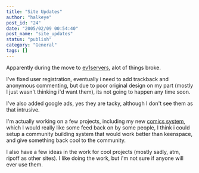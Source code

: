 ```yaml
---
title: "Site Updates"
author: "halkeye"
post_id: "24"
date: "2005/02/09 00:54:40"
post_name: "site_updates"
status: "publish"
category: "General"
tags: []
---
```


Apparently during the move to [ev1servers](https://ev1servers.net), alot of things broke.

I've fixed user registration, eventually i need to add trackback and anonymous commenting, but due to poor original design on my part (mostly I just wasn't thinking i'd want them), its not going to happen any time soon.

I've also added google ads, yes they are tacky, although I don't see them as that intrusive.

I'm actually working on a few projects, including my new [comics system](https://comics.halkeye.net), which I would really like some feed back on by some people, I think i could setup a community building system that would work better than keenspace, and give something back cool to the community.

I also have a few ideas in the work for cool projects (mostly sadly, atm, ripoff as other sites). I like doing the work, but i'm not sure if anyone will ever use them.